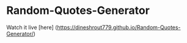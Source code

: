# Random-Quotes-Generator
Watch it live [here] (https://dineshrout779.github.io/Random-Quotes-Generator/)
